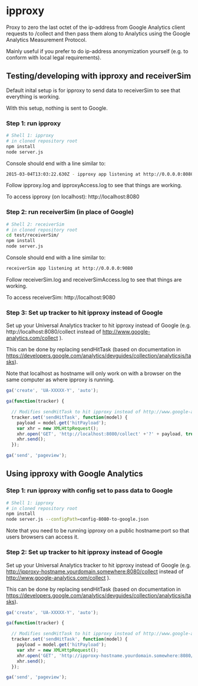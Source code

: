 # ipproxy
Proxy to zero the last octet of the ip-address from Google Analytics client requests to /collect and then 
pass them along to Analytics using the Google Analytics Measurement Protocol.

Mainly useful if you prefer to do ip-address anonymization yourself (e.g. to conform with local legal 
requirements).

## Testing/developing with ipproxy and receiverSim 

Default inital setup is for ipproxy to send data to receiverSim to see that everything is working.

With this setup, nothing is sent to Google.

### Step 1: run ipproxy

```bash
# Shell 1: ipproxy
# in cloned repository root
npm install
node server.js 
```

Console should end with a line similar to:

```bash
2015-03-04T13:03:22.630Z - ipproxy app listening at http://0.0.0.0:8080
```

Follow ipproxy.log and ipproxyAccess.log to see that things are working.

To access ipproxy (on localhost):
http://localhost:8080

### Step 2: run receiverSim (in place of Google)

```bash
# Shell 2: receiverSim
# in cloned repository root
cd test/receiverSim/
npm install
node server.js 
```

Console should end with a line similar to:

```bash
receiverSim app listening at http://0.0.0.0:9080
```

Follow receiverSim.log and receiverSimAccess.log to see that things are working.

To access receiverSim:
http://localhost:9080

### Step 3: Set up tracker to hit ipproxy instead of Google

Set up your Universal Analytics tracker to hit ipproxy instead of Google (e.g. http://localhost:8080/collect 
instead of http://www.google-analytics.com/collect ).

This can be done by replacing sendHitTask (based on documentation in 
https://developers.google.com/analytics/devguides/collection/analyticsjs/tasks).

Note that localhost as hostname will only work on with a browser on the same computer as where ipproxy 
is running.

```javascript
ga('create', 'UA-XXXXX-Y', 'auto');

ga(function(tracker) {

  // Modifies sendHitTask to hit ipproxy instead of http://www.google-analytics.com directly
  tracker.set('sendHitTask', function(model) {
    payload = model.get('hitPayload');
    var xhr = new XMLHttpRequest();
    xhr.open('GET', 'http://localhost:8080/collect' +'?' + payload, true);
    xhr.send();
  });

ga('send', 'pageview');
```

## Using ipproxy with Google Analytics

### Step 1: run ipproxy with config set to pass data to Google

```bash
# Shell 1: ipproxy
# in cloned repository root
npm install
node server.js --configPath=config-8080-to-google.json
```

Note that you need to be running ipproxy on a public hostname:port so that users browsers can access it.

### Step 2: Set up tracker to hit ipproxy instead of Google

Set up your Universal Analytics tracker to hit ipproxy instead of Google 
(e.g. http://ipproxy-hostname.yourdomain.somewhere:8080/collect instead of
 http://www.google-analytics.com/collect ).

This can be done by replacing sendHitTask (based on documentation in 
https://developers.google.com/analytics/devguides/collection/analyticsjs/tasks).

```javascript
ga('create', 'UA-XXXXX-Y', 'auto');

ga(function(tracker) {

  // Modifies sendHitTask to hit ipproxy instead of http://www.google-analytics.com directly
  tracker.set('sendHitTask', function(model) {
    payload = model.get('hitPayload');
    var xhr = new XMLHttpRequest();
    xhr.open('GET', 'http://ipproxy-hostname.yourdomain.somewhere:8080/collect' +'?' + payload, true);
    xhr.send();
  });

ga('send', 'pageview');
```

